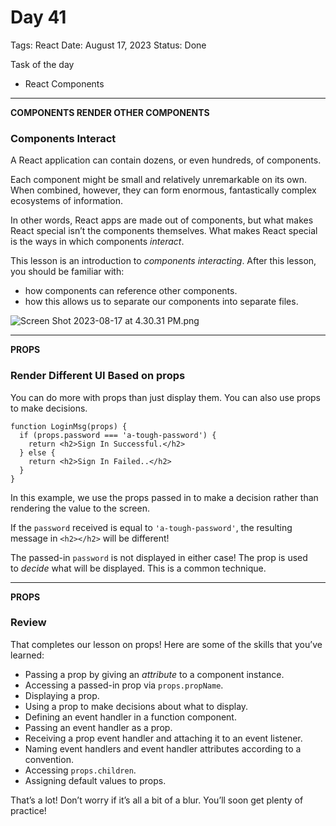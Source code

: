 # Day 41

Tags: React
Date: August 17, 2023
Status: Done

Task of the day

- React Components

---

**COMPONENTS RENDER OTHER COMPONENTS**

### **Components Interact**

A React application can contain dozens, or even hundreds, of components.

Each component might be small and relatively unremarkable on its own. When combined, however, they can form enormous, fantastically complex ecosystems of information.

In other words, React apps are made out of components, but what makes React special isn’t the components themselves. What makes React special is the ways in which components *interact*.

This lesson is an introduction to *components interacting*. After this lesson, you should be familiar with:

- how components can reference other components.
- how this allows us to separate our components into separate files.

![Screen Shot 2023-08-17 at 4.30.31 PM.png](Day%2041%202e57911b941c4b0db935a685d0be1f99/Screen_Shot_2023-08-17_at_4.30.31_PM.png)

---

**PROPS**

### **Render Different UI Based on props**

You can do more with props than just display them. You can also use props to make decisions.

```
function LoginMsg(props) {
  if (props.password === 'a-tough-password') {
    return <h2>Sign In Successful.</h2>
  } else {
    return <h2>Sign In Failed..</h2>
  }
}

```

In this example, we use the props passed in to make a decision rather than rendering the value to the screen.

If the `password` received is equal to `'a-tough-password'`, the resulting message in `<h2></h2>` will be different!

The passed-in `password` is not displayed in either case! The prop is used to *decide* what will be displayed. This is a common technique.

---

**PROPS**

### **Review**

That completes our lesson on props! Here are some of the skills that you’ve learned:

- Passing a prop by giving an *attribute* to a component instance.
- Accessing a passed-in prop via `props.propName`.
- Displaying a prop.
- Using a prop to make decisions about what to display.
- Defining an event handler in a function component.
- Passing an event handler as a prop.
- Receiving a prop event handler and attaching it to an event listener.
- Naming event handlers and event handler attributes according to a convention.
- Accessing `props.children`.
- Assigning default values to props.

That’s a lot! Don’t worry if it’s all a bit of a blur. You’ll soon get plenty of practice!